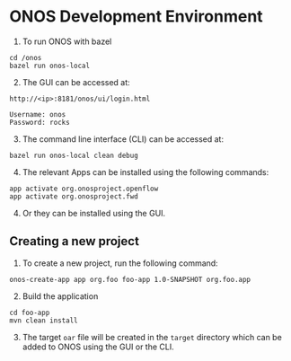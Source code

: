 # ONOS Development Environment

1. To run ONOS with bazel

```
cd /onos
bazel run onos-local
```

2. The GUI can be accessed at:

```
http://<ip>:8181/onos/ui/login.html

Username: onos
Password: rocks
```

3. The command line interface (CLI) can be accessed at:

```
bazel run onos-local clean debug
```

4. The relevant Apps can be installed using the following commands:

```
app activate org.onosproject.openflow
app activate org.onosproject.fwd
```

4. Or they can be installed using the GUI.

## Creating a new project

1. To create a new project, run the following command:

```
onos-create-app app org.foo foo-app 1.0-SNAPSHOT org.foo.app
```

2. Build the application

```
cd foo-app
mvn clean install
```

3. The target `oar` file will be created in the `target` directory which can be added to ONOS using the GUI or the CLI.
